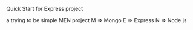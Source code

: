 Quick Start for Express project

a trying to be simple MEN project
M => Mongo
E => Express
N => Node.js

